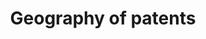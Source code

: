 ---
citation: Petralia, S., Balland, PA. & Rigby, D. Unveiling the geography of historical
  patents in the United States from 1836 to 1975. Sci Data 3, 160074 (2016). https://doi.org/10.1038/sdata.2016.74
description: ''
documentation: https://www.nature.com/articles/sdata201674#MOESM51
shortname: patent_geography
timeframe: 1836-1975
title: Geography of patents
url: https://dataverse.harvard.edu/dataset.xhtml?persistentId=doi:10.7910/DVN/BPC15W
uuid: f9127a91-85f3-483d-a817-437671875d56
---